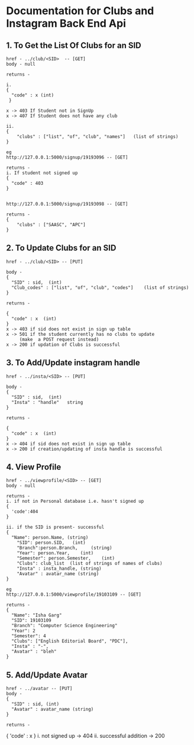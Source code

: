 # Documentation for Clubs and Instagram Back End Api

## 1. To Get the List Of Clubs for an SID

    href - ../club/<SID>  -- [GET]
    body - null

    returns -

    i.
    {
      "code" : x (int)
     }

    x -> 403 If Student not in SignUp
    x -> 407 If Student does not have any club

    ii. 
    {
        "clubs" : ["list", "of", "club", "names"]   (list of strings)
    }

    eg 
    http://127.0.0.1:5000/signup/19193096 -- [GET]

    returns - 
    i. If student not signed up
    {
      "code" : 403
    }
    

    http://127.0.0.1:5000/signup/19193098 -- [GET]

    returns -
    {
        "clubs" : ["SAASC", "APC"]
    }
  

## 2. To Update Clubs for an SID

    href - ../club/<SID> -- [PUT]
    
    body - 
    {
      "SID" : sid,  (int)
      "Club_codes" : ["list", "of", "club", "codes"]    (list of strings)
    }
    
    returns - 

    {
      "code" : x  (int)
    }
    x -> 403 if sid does not exist in sign up table
    x -> 501 if the student currently has no clubs to update 
         (make  a POST request instead)
    x -> 200 if updation of Clubs is successful


## 3. To Add/Update instagram handle 

    href - ../insta/<SID> -- [PUT]
    
    body - 
    {
      "SID" : sid,  (int)
      "Insta" : "handle"   string
    }
    
    returns - 

    {
      "code" : x  (int)
    }
    x -> 404 if sid does not exist in sign up table
    x -> 200 if creation/updating of insta handle is successful


## 4. View Profile

    href - ../viewprofile/<SID> -- [GET]
    body - null

    returns - 
    i. if not in Personal database i.e. hasn't signed up 
    {
      'code':404
    }

    ii. if the SID is present- successful
    {
      "Name": person.Name, (string)
        "SID": person.SID,   (int)
        "Branch":person.Branch,     (string)
        "Year": person.Year,    (int)
        "Semester": person.Semester,    (int) 
        "Clubs": club_list  (list of strings of names of clubs)
        "Insta" : insta_handle, (string)
        "Avatar" : avatar_name (string)
    }

    eg
    http://127.0.0.1:5000/viewprofile/19103109 -- [GET]

    returns - 
    {
      "Name": "Isha Garg"
      "SID": 19103109
      "Branch": "Computer Science Engineering"
      "Year": 2
      "Semester": 4
      "Clubs": ["English Editorial Board", "PDC"],
      "Insta" : "-",
      "Avatar" : "bleh"
    }

## 5. Add/Update Avatar

    href - ../avatar -- [PUT]
    body - 
    {
      "SID" : sid, (int)
      "Avatar" : avatar_name (string)
    }

    returns - 
   {
      'code' : x
    }
    i. not signed up -> 404
    ii. successful addition -> 200

